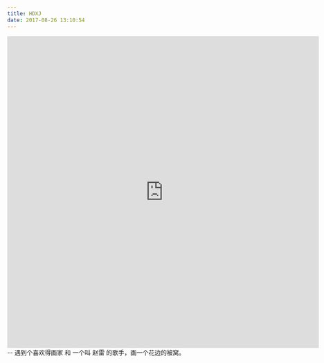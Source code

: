 ```yaml
---
title: HDXJ
date: 2017-08-26 13:10:54
---
```


<!-- truncate -->

<iframe id="myframe" scrolling='auto' frameborder="0"  width="720" height="720"  src="https://www.meipian.cn/3lin9sa" ></iframe>
-- 遇到个喜欢得画家 和 一个叫 赵雷 的歌手，画一个花边的被窝。
